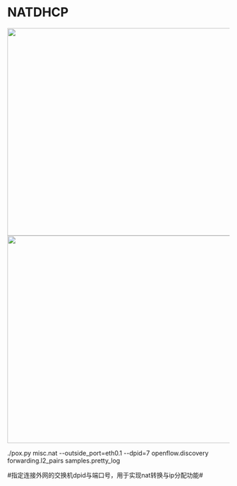 # NATDHCP
<img src="http://img.blog.csdn.net/20160511113745542" width="720" height="470" />

<img src="http://img.blog.csdn.net/20161101095806583" width="720" height="470" />

./pox.py  misc.nat --outside_port=eth0.1 --dpid=7 openflow.discovery forwarding.l2_pairs samples.pretty_log

#指定连接外网的交换机dpid与端口号，用于实现nat转换与ip分配功能# 
